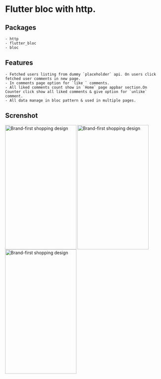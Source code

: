 # Flutter bloc with http.

## Packages
    - http
    - flutter_bloc
    - bloc

## Features
    - Fetched users listing from dummy `placeholder` api. On users click fetched user comments in new page.
    - In comments page option for `like ` comments.
    - All liked comments count show in `Home` page appbar section.On Counter click show all liked comments & give option for `unlike` comment.
    - All data manage in bloc pattern & used in multiple pages.


## Screnshot

<img src="https://github.com/nirav4273/flutter_bloc_http/blob/master/images/Screenshot_20190224-175413.jpg" width="230" height="400" alt="Brand-first shopping design" align="left">
<img src="https://github.com/nirav4273/flutter_bloc_http/blob/master/images/Screenshot_20190224-175419.jpg" width="230" height="400" alt="Brand-first shopping design" align="left">
<img src="https://github.com/nirav4273/flutter_bloc_http/blob/master/images/Screenshot_20190224-175425.jpg" width="230" height="400" alt="Brand-first shopping design" align="left">
